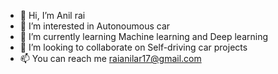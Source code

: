 - 👋 Hi, I’m Anil rai
- 👀 I’m interested in Autonoumous car
- 🌱 I’m currently learning Machine learning and Deep learning
- 💞️ I’m looking to collaborate on Self-driving car projects
- 📫 You can reach me raianilar17@gmail.com

<!---
raianilar17/raianilar17 is a ✨ special ✨ repository because its `README.md` (this file) appears on your GitHub profile.
You can click the Preview link to take a look at your changes.
--->
